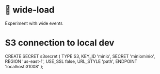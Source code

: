 # 🚚 wide-load

Experiment with wide events

# S3 connection to local dev

CREATE SECRET s3secret (
    TYPE S3,
    KEY_ID 'minio',
    SECRET 'miniominio',
    REGION 'us-east-1',
    USE_SSL false,
    URL_STYLE 'path',
    ENDPOINT 'localhost:31008'
);
